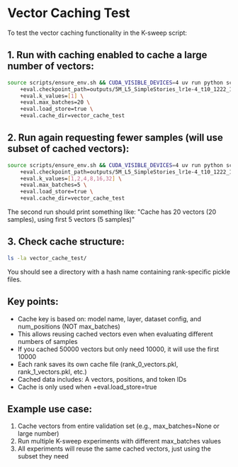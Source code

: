 # Vector Caching Test

To test the vector caching functionality in the K-sweep script:

## 1. Run with caching enabled to cache a large number of vectors:
```bash
source scripts/ensure_env.sh && CUDA_VISIBLE_DEVICES=4 uv run python scripts/03_best_of_k_sweep.py \
    +eval.checkpoint_path=outputs/5M_L5_SimpleStories_lr1e-4_t10_1222_1430/JL_B14_L5_SIMPLE_OJ_IT_E_D_WILD_OTF_dist8/checkpoint_step399999_epoch240_final.pt \
    +eval.k_values=[1] \
    +eval.max_batches=20 \
    +eval.load_store=true \
    +eval.cache_dir=vector_cache_test
```

## 2. Run again requesting fewer samples (will use subset of cached vectors):
```bash
source scripts/ensure_env.sh && CUDA_VISIBLE_DEVICES=4 uv run python scripts/03_best_of_k_sweep.py \
    +eval.checkpoint_path=outputs/5M_L5_SimpleStories_lr1e-4_t10_1222_1430/JL_B14_L5_SIMPLE_OJ_IT_E_D_WILD_OTF_dist8/checkpoint_step399999_epoch240_final.pt \
    +eval.k_values=[1,2,4,8,16,32] \
    +eval.max_batches=5 \
    +eval.load_store=true \
    +eval.cache_dir=vector_cache_test
```

The second run should print something like:
"Cache has 20 vectors (20 samples), using first 5 vectors (5 samples)"

## 3. Check cache structure:
```bash
ls -la vector_cache_test/
```

You should see a directory with a hash name containing rank-specific pickle files.

## Key points:
- Cache key is based on: model name, layer, dataset config, and num_positions (NOT max_batches)
- This allows reusing cached vectors even when evaluating different numbers of samples
- If you cached 50000 vectors but only need 10000, it will use the first 10000
- Each rank saves its own cache file (rank_0_vectors.pkl, rank_1_vectors.pkl, etc.)
- Cached data includes: A vectors, positions, and token IDs
- Cache is only used when +eval.load_store=true

## Example use case:
1. Cache vectors from entire validation set (e.g., max_batches=None or large number)
2. Run multiple K-sweep experiments with different max_batches values
3. All experiments will reuse the same cached vectors, just using the subset they need